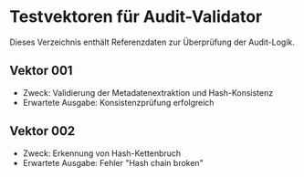 # Testvektoren für Audit-Validator

Dieses Verzeichnis enthält Referenzdaten zur Überprüfung der Audit-Logik.

## Vektor 001
- Zweck: Validierung der Metadatenextraktion und Hash-Konsistenz
- Erwartete Ausgabe: Konsistenzprüfung erfolgreich

## Vektor 002
- Zweck: Erkennung von Hash-Kettenbruch
- Erwartete Ausgabe: Fehler "Hash chain broken"

